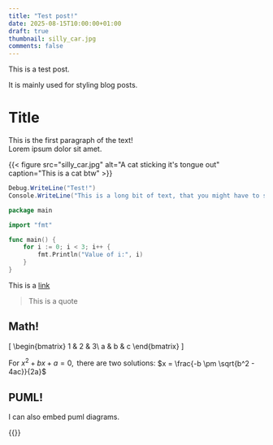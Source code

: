 ```yaml
---
title: "Test post!"
date: 2025-08-15T10:00:00+01:00
draft: true
thumbnail: silly_car.jpg
comments: false
---
```


This is a test post.

It is mainly used for styling blog posts.

<!--more-->

# Title

This is the first paragraph of the text!  
Lorem ipsum dolor sit amet.

{{< figure src="silly_car.jpg" alt="A cat sticking it's tongue out" caption="This is a cat btw" >}}

```csharp {hl_lines=[1]}
Debug.WriteLine("Test!")
Console.WriteLine("This is a long bit of text, that you might have to scroll for!")
```

```go {hl_lines=[3,"6-8"]}
package main

import "fmt"

func main() {
    for i := 0; i < 3; i++ {
        fmt.Println("Value of i:", i)
    }
}
```

This is a [link](https://www.google.com)

> This is a quote

## Math!

\[
\begin{bmatrix}
1 & 2 & 3\\
a & b & c
\end{bmatrix}
\]

$\text{For } x^2 + bx + a = 0, \text{ there are two solutions: }$
$x = \frac{-b \pm \sqrt{b^2 - 4ac}}{2a}$

## PUML!

I can also embed puml diagrams.

{{<plantuml src="test.puml" max-height="1">}}

